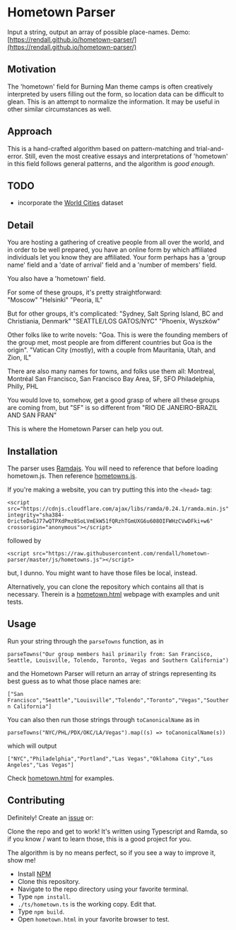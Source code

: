 Hometown Parser
=============

Input a string, output an array of possible place-names. Demo: [https://rendall.github.io/hometown-parser/](https://rendall.github.io/hometown-parser/)

Motivation
-----------

The 'hometown' field for Burning Man theme camps is often creatively interpreted by users filling out the form, so location data can be difficult to glean. This is an attempt to normalize the information. It may be useful in other similar circumstances as well.

Approach
--------

This is a hand-crafted algorithm based on pattern-matching and trial-and-error. Still, even the most creative essays and interpretations of 'hometown' in this field follows general patterns, and the algorithm is *good enough*.

TODO
----

- incorporate the [World Cities](https://github.com/datasets/world-cities) dataset

Detail
------

You are hosting a gathering of creative people from all over the world, and in order to be well prepared, you have an online form by which affiliated individuals let you know they are affiliated.  Your form perhaps has a 'group name' field and a 'date of arrival' field and a 'number of members' field.  

You also have a 'hometown' field.

For some of these groups, it's pretty straightforward:  
"Moscow"
"Helsinki"
"Peoria, IL"

But for other groups, it's complicated:
"Sydney, Salt Spring Island, BC and Christiania, Denmark"
"SEATTLE/LOS GATOS/NYC"
"Phoenix, Wyszków"

Other folks like to write novels:
"Goa. This is were the founding members of the group met, most people are from different countries but Goa is the origin".
"Vatican City (mostly), with a couple from Mauritania, Utah, and Zion, IL"

There are also many names for towns, and folks use them all:
Montreal, Montréal
San Francisco, San Francisco Bay Area, SF, SFO
Philadelphia, Philly, PHL

You would love to, somehow, get a good grasp of where all these groups are coming from, but "SF" is so different from "RIO DE JANEIRO-BRAZIL AND SAN FRAN"

This is where the Hometown Parser can help you out.

Installation
-----------

The parser uses [Ramdajs](https://cdnjs.cloudflare.com/ajax/libs/ramda/0.24.1/ramda.min.js).  You will need to reference that before loading hometown.js. Then reference [hometowns.js](https://raw.githubusercontent.com/rendall/hometown-parser/master/js/hometowns.js).

If you're making a website, you can try putting this into the `<head>` tag:

`<script src="https://cdnjs.cloudflare.com/ajax/libs/ramda/0.24.1/ramda.min.js" integrity="sha384-OricteDxGJ77wQTPXdPmz8SoLVmEkW51fQRzhTGmUXG6u608OIFWHzCVwDFki+w6" crossorigin="anonymous"></script>`

followed by

`<script src="https://raw.githubusercontent.com/rendall/hometown-parser/master/js/hometowns.js"></script>`

but, I dunno. You might want to have those files be local, instead.

Alternatively, you can clone the repository which contains all that is necessary. Therein is a [hometown.html](https://raw.githubusercontent.com/rendall/hometown-parser/master/hometown.html) webpage with examples and unit tests.

Usage
-----

Run your string through the `parseTowns` function, as in

`parseTowns("Our group members hail primarily from: San Francisco, Seattle, Louisville, Tolendo, Toronto, Vegas and Southern California")`

and the Hometown Parser will return an array of strings representing its best guess as to what those place names are:

`["San Francisco","Seattle","Louisville","Tolendo","Toronto","Vegas","Southern California"]`

You can also then run those strings through `toCanonicalName` as in

`parseTowns("NYC/PHL/PDX/OKC/LA/Vegas").map((s) => toCanonicalName(s))`

which will output

`["NYC","Philadelphia","Portland","Las Vegas","Oklahoma City","Los Angeles","Las Vegas"]`

Check [hometown.html](https://raw.githubusercontent.com/rendall/hometown-parser/master/hometown.html) for examples.

Contributing
------------

Definitely! Create an [issue](issues) or:

Clone the repo and get to work!  It's written using Typescript and Ramda, so if you know / want to learn those, this is a good project for you.

The algorithm is by no means perfect, so if you see a way to improve it, show me!

* Install [NPM](https://www.npmjs.com/get-npm)
* Clone this repository.
* Navigate to the repo directory using your favorite terminal.
* Type `npm install`.
* `./ts/hometown.ts` is the working copy. Edit that.
* Type `npm build`.
* Open `hometown.html` in your favorite browser to test.